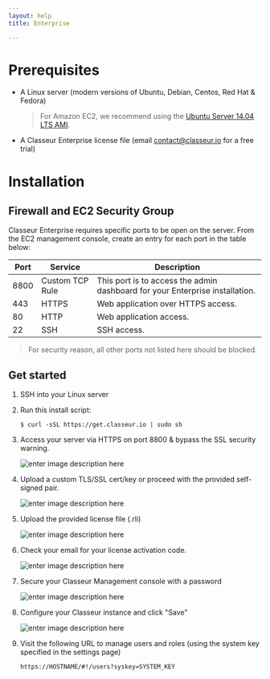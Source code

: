 ```yaml
---
layout: help
title: Enterprise

---
```


# Prerequisites


- A Linux server (modern versions of Ubuntu, Debian, Centos, Red Hat & Fedora)

	> For Amazon EC2, we recommend using the [Ubuntu Server 14.04 LTS AMI](https://aws.amazon.com/marketplace/pp/B00JV9JBDS).
	
- A Classeur Enterprise license file (email <contact@classeur.io> for a free trial)



# Installation


## Firewall and EC2 Security Group

Classeur Enterprise requires specific ports to be open on the server. From the EC2 management console, create an entry for each port in the table below:

Port | Service | Description
---- | ------- | ---
8800 | Custom TCP Rule | This port is to access the admin dashboard for your Enterprise installation.
443 | HTTPS | Web application over HTTPS access.
80 | HTTP | Web application access.
22 | SSH | SSH access.

> For security reason, all other ports not listed here should be blocked.

## Get started

1. SSH into your Linux server
2. Run this install script:

	```
	$ curl -sSL https://get.classeur.io | sudo sh
	```

3. Access your server via HTTPS on port 8800 & bypass the SSL security warning.

	![enter image description here](https://i.imgur.com/XLvt2j4.png)

4. Upload a custom TLS/SSL cert/key or proceed with the provided self-signed pair.

	![enter image description here](https://i.imgur.com/QsjMomW.png)

5. Upload the provided license file (.rli)

	![enter image description here](https://i.imgur.com/0QGLicj.png)

6. Check your email for your license activation code.

	![enter image description here](https://i.imgur.com/FBgMckL.png)

7. Secure your Classeur Management console with a password

	![enter image description here](https://i.imgur.com/Ld90tiE.png)

8. Configure your Classeur instance and click "Save"

	![enter image description here](https://i.imgur.com/D7XetVw.png)

9. Visit the following URL to manage users and roles (using the system key specified in the settings page)

	```
	https://HOSTNAME/#!/users?syskey=SYSTEM_KEY
	``` 

